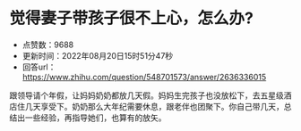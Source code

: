 # 觉得妻子带孩子很不上心，怎么办?
- 点赞数：9688
- 更新时间：2022年08月20日15时51分47秒
- 回答url：https://www.zhihu.com/question/548701573/answer/2636336015
<body>
 <p data-pid="4vOWoCfE">跟领导请个年假，让妈妈奶奶都放几天假。妈妈生完孩子也没放松下，去五星级酒店住几天享受下。奶奶那么大年纪需要休息，跟老伴也团聚下。你自己带几天，总结出一些经验，再指导她们，也算有的放矢。</p>
</body>